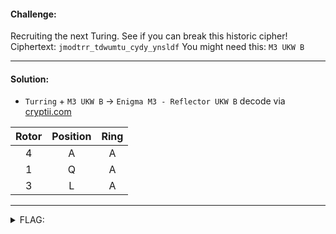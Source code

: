 #### Challenge:

Recruiting the next Turing. See if you can break this historic cipher!
Ciphertext: `jmodtrr_tdwumtu_cydy_ynsldf`
You might need this: `M3 UKW B`

---

#### Solution:

- `Turring` + `M3 UKW B` -> `Enigma M3 - Reflector UKW B` decode via [cryptii.com](https://cryptii.com/pipes/enigma-machine)

| Rotor | Position | Ring |
| :---: | :------: | :--: |
|   4   |    A     |  A   |
|   1   |    Q     |  A   |
|   3   |    L     |  A   |

---

<details><summary>FLAG:</summary>

```
flag{scruffy_looking_nerf_herder}
```

</details>
<br/>
